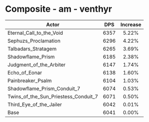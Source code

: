 # Composite - am - venthyr
| Actor | DPS | Increase |
|---|:---:|:---:|
|Eternal_Call_to_the_Void|6357|5.22%|
|Sephuzs_Proclamation|6296|4.22%|
|Talbadars_Stratagem|6265|3.69%|
|Shadowflame_Prism|6185|2.38%|
|Judgment_of_the_Arbiter|6147|1.74%|
|Echo_of_Eonar|6138|1.60%|
|Painbreaker_Psalm|6104|1.03%|
|Shadowflame_Prism_Conduit_7|6074|0.53%|
|Twins_of_the_Sun_Priestess_Conduit_7|6071|0.50%|
|Third_Eye_of_the_Jailer|6042|0.01%|
|Base|6041|0.00%|
